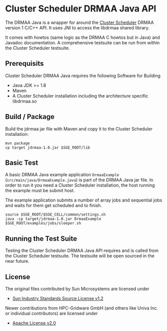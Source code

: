 # Cluster Scheduler DRMAA Java API

The DRMAA Java is a wrapper for around the [Cluster Scheduler](https://github.com/hpc-gridware/clusterscheduler)
DRMAA version 1 C/C++ API.
It uses JNI to access the libdrmaa shared library.

It comes with howtos (same logic as the DRMAA C howtos but in Java) and Javadoc documentation.
A comprehensive testsuite can be run from within the Cluster Scheduler testsuite.

## Prerequisits

Cluster Scheduler DRMAA Java requires the following Software for Building
* Java JDK >= 1.8
* Maven
* A Cluster Scheduler installation including the architecture specific libdrmaa.so

## Build / Package

Build the jdrmaa jar file with Maven and copy it to the Cluster Scheduler installation:
```Shell
mvn package
cp target jdrmaa-1.0.jar $SGE_ROOT/lib
```

## Basic Test

A basic DRMAA Java example application `DrmaaExample` (`src/main/java/DrmaaExample.java`) is part of the DRMAA Java jar file.
In order to run it you need a Cluster Scheduler installation, the host running the example
must be submit host.

The example application submits a number of array jobs and sequential jobs and waits
for them get scheduled and to finish.

```Shell
source $SGE_ROOT/$SGE_CELL/common/settings.sh
java -cp target/jdrmaa-1.0.jar DrmaaExample $SGE_ROOT/examples/jobs/sleeper.sh
```

## Running the Test Suite

Testing the Cluster Scheduler DRMAA Java API requires and is called from
the Cluster Scheduler testsuite.
The testsuite will be open sourced in the near future.

## License

The original files contributed by Sun Microsystems are licensed under

- [Sun Industry Standards Source License v1.2](https://github.com/hpc-gridware/drmaa-java/blob/master/License_SISSL_v1-2.txt)

Newer contributions from HPC-Gridware GmbH (and others like Univa Inc. or individual contributors) are licensed under

- [Apache License v2.0](https://github.com/hpc-gridware/drmaa-java/blob/master/License_APACHE_v2-0.txt)



